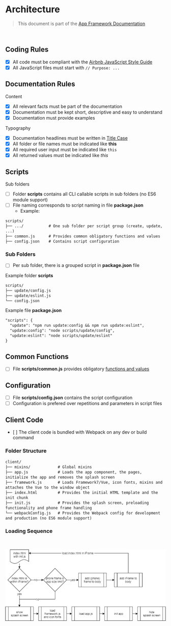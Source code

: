# Architecture

> This document is part of the [App Framework Documentation](../../README_V2.md#documentation)

<br />

## Coding Rules

- [x] All code must be compliant with the [Airbnb JavaScript Style Guide](https://github.com/airbnb/javascript)
- [x] All JavaScript files must start with `// Purpose: ...`

## Documentation Rules

Content

- [x] All relevant facts must be part of the documentation
- [x] Documentation must be kept short, descriptive and easy to understand
- [x] Documentation must provide examples

Typography

- [x] Documentation headlines must be written in [Title Case](http://www.grammar-monster.com/lessons/capital_letters_title_case.htm)
- [x] All folder or file names must be indicated like **this**
- [x] All required user input must be indicated like `this`
- [x] All returned values must be indicated like *this*

## Scripts

Sub folders

- [ ] Folder **scripts** contains all CLI callable scripts in sub folders (no ES6 module support)
- [ ] File naming corresponds to script naming in file **package.json**
  - Example: 



```
scripts/
├── .../           # One sub folder per script group (create, update, ...)
├── common.js      # Provides common obligatory functions and values
├── config.json    # Contains script configuration
```







### Sub Folders


- [ ] Per sub folder, there is a grouped script in **package.json** file

Example folder **scripts**

```
scripts/
├── update/config.js
├── update/eslint.js
└── config.json
```

Example file **package.json**

```
"scripts": {
  "update": "npm run update:config && npm run update:eslint",
  "update:config": "node scripts/update/config",
  "update:eslint": "node scripts/update/eslint"
}
```

## Common Functions

- [ ] File **scripts/common.js** provides obligatory [functions and values](commonFunctions.md)

## Configuration

- [ ] File **scripts/config.json** contains the script configuration
- [ ] Configuration is prefered over repetitions and parameters in script files

## Client Code

- [ ] The client code is bundled with Webpack on any dev or build command

### Folder Structure

```
client/
├── mixins/            # Global mixins
├── app.js             # Loads the app component, the pages, initialize the app and removes the splash screen
├── framework.js       # Loads Framework7/Vue, icon fonts, mixins and attaches the Vue to the window object
├── index.html         # Provides the initial HTML template and the init chunk
├── init.js            # Provides the splash screen, preloading functionality and phone frame handling
└── webpackConfig.js   # Provides the Webpack config for development and production (no ES6 module support)
```

### Loading Sequence

<br />

![Loading Sequence](../../media/loadingSequence.png)
